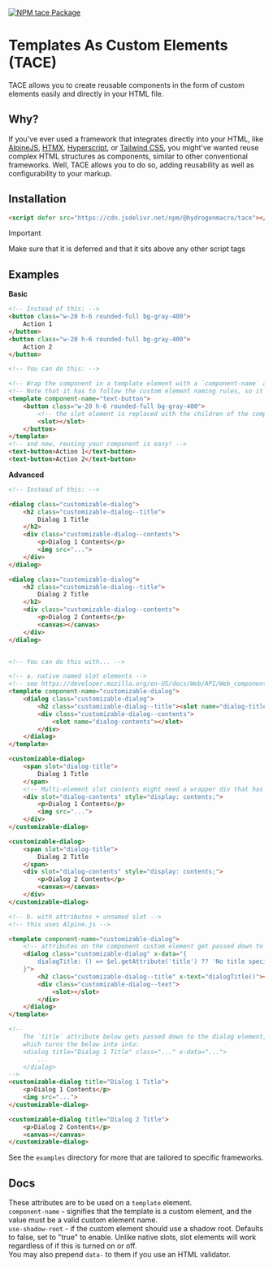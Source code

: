 [![NPM tace Package](https://img.shields.io/npm/v/@hydrogenmacro/tace)](https://www.npmjs.com/package/@hydrogenmacro/tace)

# Templates As Custom Elements (TACE)
TACE allows you to create reusable components in the form of custom elements easily and directly in your HTML file. 

## Why?
If you've ever used a framework that integrates directly into your HTML, like [AlpineJS](https://alpinejs.dev), [HTMX](https://htmx.org), [Hyperscript](https://hyperscript.org), or [Tailwind CSS](https://tailwindcss.com), you might've wanted reuse complex HTML structures as components, similar to other conventional frameworks. Well, TACE allows you to do so, adding reusability as well as configurability to your markup.


## Installation
```html
<script defer src="https://cdn.jsdelivr.net/npm/@hydrogenmacro/tace"></script>
```
> [!IMPORTANT]
> Make sure that it is deferred and that it sits above any other script tags

## Examples
**Basic**
```html
<!-- Instead of this: -->
<button class="w-20 h-6 rounded-full bg-gray-400">
	Action 1
</button>
<button class="w-20 h-6 rounded-full bg-gray-400">
	Action 2
</button>

<!-- You can do this: -->

<!-- Wrap the component in a template element with a `component-name` attribute -->
<!-- Note that it has to follow the custom element naming rules, so it must have a dash in it. See https://webcomponents.guide/learn/components/naming-your-components/ for some tips on how to do so. -->
<template component-name="text-button">
	<button class="w-20 h-6 rounded-full bg-gray-400">
		<!-- the slot element is replaced with the children of the component -->
		<slot></slot>
	</button>
</template>
<!-- and now, reusing your component is easy! -->
<text-button>Action 1</text-button>
<text-button>Action 2</text-button>
```
**Advanced**
```html
<!-- Instead of this: -->

<dialog class="customizable-dialog">
	<h2 class="customizable-dialog--title">
		Dialog 1 Title
	</h2>
	<div class="customizable-dialog--contents">
		<p>Dialog 1 Contents</p>
		<img src="...">
	</div>
</dialog>

<dialog class="customizable-dialog">
	<h2 class="customizable-dialog--title">
		Dialog 2 Title
	</h2>
	<div class="customizable-dialog--contents">
		<p>Dialog 2 Contents</p>
		<canvas></canvas>
	</div>
</dialog>


<!-- You can do this with... -->

<!-- a. native named slot elements -->
<!-- see https://developer.mozilla.org/en-US/docs/Web/API/Web_components/Using_templates_and_slots#adding_flexibility_with_slots for more information -->
<template component-name="customizable-dialog">
	<dialog class="customizable-dialog">
		<h2 class="customizable-dialog--title"><slot name="dialog-title"></slot></h2>
		<div class="customizable-dialog--contents">
			<slot name="dialog-contents"></slot>
		</div>
	</dialog>
</template>

<customizable-dialog>
	<span slot="dialog-title">
		Dialog 1 Title
	</span>
	<!-- Multi-element slot contents might need a wrapper div that has `display: contents` -->
	<div slot="dialog-contents" style="display: contents;">
		<p>Dialog 1 Contents</p>
		<img src="...">
	</div>
</customizable-dialog>

<customizable-dialog>
	<span slot="dialog-title">
		Dialog 2 Title
	</span>
	<div slot="dialog-contents" style="display: contents;">
		<p>Dialog 2 Contents</p>
		<canvas></canvas>
	</div>
</customizable-dialog>

<!-- b. with attributes + unnamed slot -->
<!-- this uses Alpine.js -->

<template component-name="customizable-dialog">
	<!-- attributes on the component custom element get passed down to the first element of the template, see below at <customizable-dialog> -->
	<dialog class="customizable-dialog" x-data="{
		dialogTitle: () => $el.getAttribute('title') ?? 'No title specified'
	}">
		<h2 class="customizable-dialog--title" x-text="dialogTitle()"></h2>
		<div class="customizable-dialog--text">
			<slot></slot>
		</div>
	</dialog>
</template>

<!-- 
	The `title` attribute below gets passed down to the dialog element,
	which turns the below into into:
	<dialog title="Dialog 1 Title" class="..." x-data="...">
		...
	</dialog>
-->
<customizable-dialog title="Dialog 1 Title">
	<p>Dialog 1 Contents</p>
	<img src="...">
</customizable-dialog>

<customizable-dialog title="Dialog 2 Title">
	<p>Dialog 2 Contents</p>
	<canvas></canvas>
</customizable-dialog>
```

See the `examples` directory for more that are tailored to specific frameworks.

## Docs
These attributes are to be used on a `template` element.
<br>
`component-name` - signifies that the template is a custom element, and the value must be a valid custom element name.
<br>
`use-shadow-root` - if the custom element should use a shadow root. Defaults to false, set to "true" to enable. Unlike native slots, slot elements will work regardless of if this is turned on or off.
<br>
You may also prepend `data-` to them if you use an HTML validator.